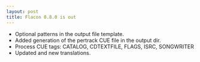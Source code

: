 ```yaml
---
layout: post
title: Flacon 0.8.0 is out
---
```

* Optional patterns in the output file template.
* Added generation of the pertrack CUE file in the output dir.
* Process CUE tags: CATALOG, CDTEXTFILE, FLAGS, ISRC, SONGWRITER
* Updated and new translations.
